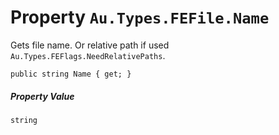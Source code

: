 # Property `Au.Types.FEFile.Name`

Gets file name. Or relative path if used `Au.Types.FEFlags.NeedRelativePaths`.

```
public string Name { get; }
```

##### Property Value

`string`